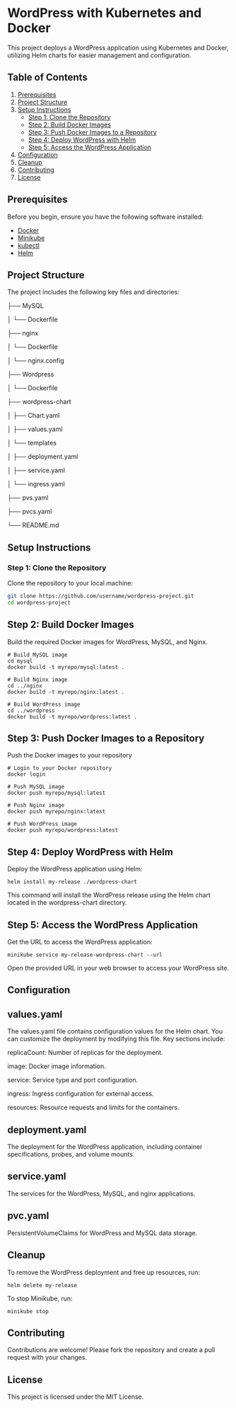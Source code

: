 # WordPress with Kubernetes and Docker

This project deploys a WordPress application using Kubernetes and Docker, utilizing Helm charts for easier management and configuration.

## Table of Contents

1. [Prerequisites](#prerequisites)
2. [Project Structure](#project-structure)
3. [Setup Instructions](#setup-instructions)
    - [Step 1: Clone the Repository](#step-1-clone-the-repository)
    - [Step 2: Build Docker Images](#step-2-build-docker-images)
    - [Step 3: Push Docker Images to a Repository](#step-3-push-docker-images-to-a-repository)
    - [Step 4: Deploy WordPress with Helm](#step-4-deploy-wordpress-with-helm)
    - [Step 5: Access the WordPress Application](#step-5-access-the-wordpress-application)
4. [Configuration](#configuration)
5. [Cleanup](#cleanup)
6. [Contributing](#contributing)
7. [License](#license)

## Prerequisites

Before you begin, ensure you have the following software installed:

- [Docker](https://docs.docker.com/get-docker/)
- [Minikube](https://minikube.sigs.k8s.io/docs/start/)
- [kubectl](https://kubernetes.io/docs/tasks/tools/install-kubectl/)
- [Helm](https://helm.sh/docs/intro/install/)

## Project Structure

The project includes the following key files and directories:


├── MySQL

│ └── Dockerfile

├── nginx

│ └── Dockerfile

│ └── nginx.config

├── Wordpress

│ └── Dockerfile

├── wordpress-chart

│ ├── Chart.yaml

│ ├── values.yaml

│ └── templates

│ ├── deployment.yaml

│ ├── service.yaml

│ └── ingress.yaml

├── pvs.yaml

├── pvcs.yaml

└── README.md

## Setup Instructions

### Step 1: Clone the Repository

Clone the repository to your local machine:

```bash
git clone https://github.com/username/wordpress-project.git
cd wordpress-project
```

## Step 2: Build Docker Images
Build the required Docker images for WordPress, MySQL, and Nginx.

```
# Build MySQL image
cd mysql
docker build -t myrepo/mysql:latest .

# Build Nginx image
cd ../nginx
docker build -t myrepo/nginx:latest .

# Build WordPress image
cd ../wordpress
docker build -t myrepo/wordpress:latest .
```
## Step 3: Push Docker Images to a Repository
Push the Docker images to your repository

```
# Login to your Docker repository
docker login

# Push MySQL image
docker push myrepo/mysql:latest

# Push Nginx image
docker push myrepo/nginx:latest

# Push WordPress image
docker push myrepo/wordpress:latest
```
## Step 4: Deploy WordPress with Helm
Deploy the WordPress application using Helm:

```
helm install my-release ./wordpress-chart
```
This command will install the WordPress release using the Helm chart located in the wordpress-chart directory.

## Step 5: Access the WordPress Application
Get the URL to access the WordPress application:

```
minikube service my-release-wordpress-chart --url
```
Open the provided URL in your web browser to access your WordPress site.

## Configuration

## values.yaml
The values.yaml file contains configuration values for the Helm chart. You can customize the deployment by modifying this file. Key sections include:

replicaCount: Number of replicas for the deployment.

image: Docker image information.

service: Service type and port configuration.

ingress: Ingress configuration for external access.

resources: Resource requests and limits for the containers.

## deployment.yaml
The deployment for the WordPress application, including container specifications, probes, and volume mounts.

## service.yaml
The services for the WordPress, MySQL, and nginx applications. 

## pvc.yaml
PersistentVolumeClaims for WordPress and MySQL data storage.

## Cleanup
To remove the WordPress deployment and free up resources, run:

```
helm delete my-release
```

To stop Minikube, run:

```
minikube stop
```

## Contributing
Contributions are welcome! Please fork the repository and create a pull request with your changes.

## License
This project is licensed under the MIT License.







